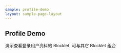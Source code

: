 ```yaml
---
sample: profile-demo
layout: sample-page-layout
---
```


## Profile Demo

演示查看登录用户资料的 Blocklet, 可与其它 Blocklet 组合
